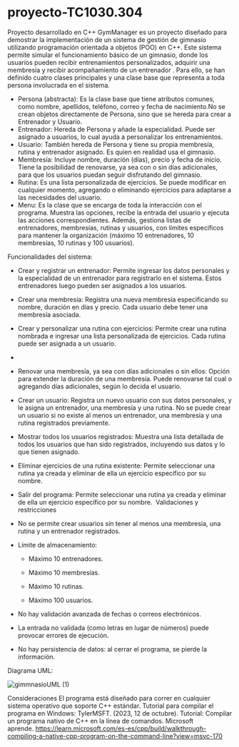 # proyecto-TC1030.304
Proyecto desarrollado en C++
GymManager es un proyecto diseñado para demostrar la implementación de un sistema de gestión de gimnasio utilizando programación orientada a objetos (POO) en C++. Este sistema permite simular el funcionamiento básico de un gimnasio, donde los usuarios pueden recibir entrenamientos personalizados, adquirir una membresía y recibir acompañamiento de un entrenador .
Para ello, se han definido cuatro clases principales y una clase base que representa a toda persona involucrada en el sistema.

* Persona (abstracta): Es la clase base que tiene atributos comunes, como nombre, apellidos, teléfono, correo y fecha de nacimiento.No se crean objetos directamente de Persona, sino que se hereda para crear a Entrenador y Usuario. 
* Entrenador: Hereda de Persona y añade la especialidad. Puede ser asignado a usuarios, lo cual ayuda a personalizar los entrenamientos. 
* Usuario: También hereda de Persona y tiene su propia membresía, rutina y entrenador asignado. Es quien en realidad usa el gimnasio. 
* Membresía: Incluye nombre, duración (días), precio y fecha de inicio. Tiene la posibilidad de renovarse, ya sea con o sin días adicionales, para que los usuarios puedan seguir disfrutando del gimnasio. 
* Rutina: Es una lista personalizada de ejercicios. Se puede modificar en cualquier momento, agregando o eliminando ejercicios para adaptarse a las necesidades del usuario. 
* Menu: Es la clase que se encarga de toda la interacción con el programa. Muestra las opciones, recibe la entrada del usuario y ejecuta las acciones correspondientes. Además, gestiona listas de entrenadores, membresías, rutinas y usuarios, con límites específicos para mantener la organización (máximo 10 entrenadores, 10 membresías, 10 rutinas y 100 usuarios). 

Funcionalidades del sistema:
* Crear y registrar un entrenador: Permite ingresar los datos personales y la especialidad de un entrenador para registrarlo en el sistema. Estos entrenadores luego pueden ser asignados a los usuarios. 
* Crear una membresía: Registra una nueva membresía especificando su nombre, duración en días y precio. Cada usuario debe tener una membresía asociada. 
* Crear y personalizar una rutina con ejercicios: Permite crear una rutina nombrada e ingresar una lista personalizada de ejercicios. Cada rutina puede ser asignada a un usuario.
*  
* Renovar una membresía, ya sea con días adicionales o sin ellos: Opción para extender la duración de una membresía. Puede renovarse tal cual o agregando días adicionales, según lo decida el usuario. 
* Crear un usuario: Registra un nuevo usuario con sus datos personales, y le asigna un entrenador, una membresía y una rutina. No se puede crear un usuario si no existe al menos un entrenador, una membresía y una rutina registrados previamente. 
* Mostrar todos los usuarios registrados: Muestra una lista detallada de todos los usuarios que han sido registrados, incluyendo sus datos y lo que tienen asignado. 
* Eliminar ejercicios de una rutina existente: Permite seleccionar una rutina ya creada y eliminar de ella un ejercicio específico por su nombre. 
* Salir del programa: Permite seleccionar una rutina ya creada y eliminar de ella un ejercicio específico por su nombre. 
Validaciones y restricciones
* No se permite crear usuarios sin tener al menos una membresía, una rutina y un entrenador registrados.

* Límite de almacenamiento:

    * Máximo 10 entrenadores.

    * Máximo 10 membresías.

    * Máximo 10 rutinas.

    * Máximo 100 usuarios.

* No hay validación avanzada de fechas o correos electrónicos.

* La entrada no validada (como letras en lugar de números) puede provocar errores de ejecución.

* No hay persistencia de datos: al cerrar el programa, se pierde la información.

Diagrama UML: 

![gimmnasioUML (1)](https://github.com/user-attachments/assets/0a0b813e-b5dc-47b9-a9d7-d030f40ff26e)

Consideraciones El programa está diseñado para correr en cualquier sistema operativo que soporte C++ estándar. Tutorial para compilar el programa en Windows: TylerMSFT. (2023, 12 de octubre). Tutorial: Compilar un programa nativo de C++ en la línea de comandos. Microsoft aprende. https://learn.microsoft.com/es-es/cpp/build/walkthrough-compiling-a-native-cpp-program-on-the-command-line?view=msvc-170
